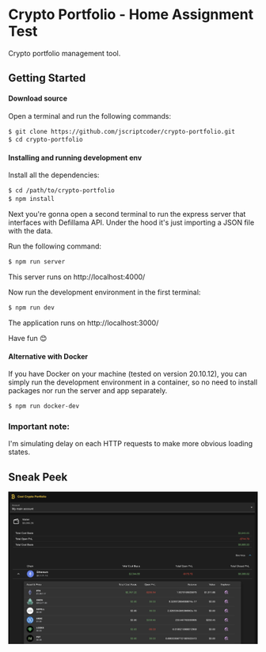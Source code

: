# Crypto Portfolio - Home Assignment Test

Crypto portfolio management tool.

## Getting Started

#### Download source

Open a terminal and run the following commands:

```bash
$ git clone https://github.com/jscriptcoder/crypto-portfolio.git
$ cd crypto-portfolio
```

#### Installing and running development env

Install all the dependencies:

```bash
$ cd /path/to/crypto-portfolio
$ npm install
```

Next you're gonna open a second terminal to run the express server that interfaces with Defillama API. Under the hood it's just importing a JSON file with the data.

Run the following command:

```bash
$ npm run server
```

This server runs on http://localhost:4000/

Now run the development environment in the first terminal:

```bash
$ npm run dev
```

The application runs on http://localhost:3000/

Have fun 😊

#### Alternative with Docker

If you have Docker on your machine (tested on version 20.10.12), you can simply run the development environment in a container, so no need to install packages nor run the server and app separately.

```bash
$ npm run docker-dev
```

### Important note:

I'm simulating delay on each HTTP requests to make more obvious loading states.

## Sneak Peek

![Dashboard](sneak_peek.png)
